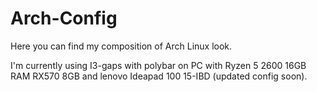 # Arch-Config
Here you can find my composition of Arch Linux look.

I'm currently using I3-gaps with polybar on PC with Ryzen 5 2600 16GB RAM RX570 8GB and lenovo Ideapad 100 15-IBD (updated config soon).
